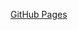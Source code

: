 <!-- [![Build status](https://ci.appveyor.com/api/projects/status/19x9wputv2ifta44?svg=true)](https://ci.appveyor.com/project/MaxKrch/react-redux-toolkit) -->

[GitHub Pages](https://maxkrch.github.io/react-redux-toolkit/)